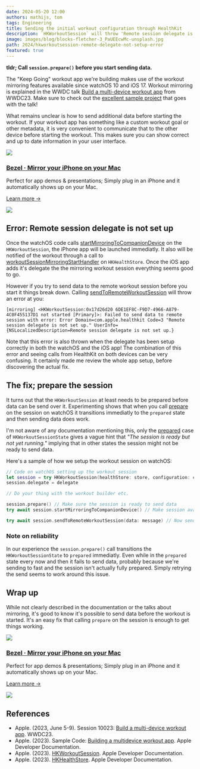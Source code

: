 ```yaml
---
date: 2024-05-20 12:00
authors: mathijs, tom
tags: Engineering
title: Sending the initial workout configuration through HealthKit
description: `HKWorkoutSession` will throw 'Remote session delegate is not set up' errors at you when sending data too soon. So how do we share data before starting the actual workout? 
image: images/blog/blocks-fletcher-3_PaUEEcwMc-unsplash.jpg
path: 2024/hkworkoutsession-remote-delegate-not-setup-error
featured: true
---
```


**tldr; Call `session.prepare()` before you start sending data.**

The "Keep Going" workout app we're building makes use of the workout mirroring features available since watchOS 10 and iOS 17. Workout mirroring is explained in the WWDC talk [Build a multi-device workout app](https://developer.apple.com/wwdc23/10023) from WWDC23. Make sure to check out the [excellent sample project](https://developer.apple.com/documentation/healthkit/workouts_and_activity_rings/building_a_multidevice_workout_app) that goes with the talk!

What remains unclear is how to send additional data before starting the workout. If your workout app has something like a custom workout goal or other metadata, it is very convenient to communicate that to the other device before starting the workout. This makes sure you can show correct and up to date information in your user interface.

<div class="not-prose flex space-x-4 border-2 border-orange-500 rounded-lg pl-4 pr-6 py-6 mt-8 -mb-6">
    <div class="flex-initial">
        <a href="/bezel?utm_source=nonstrict&utm_medium=blog&utm_content=hkworkoutsession-remote-delegate-not-setup-error" target="_blank"><img src="/images/bezel-icon.png" class="max-h-full max-w-10 m-0"></a>
    </div>
    <div class="flex-initial">
        <h3 class="text-2xl font-bold text-black hover:text-orange-500 leading-relaxed mt-0 mb-2"><a href="/bezel?utm_source=nonstrict&utm_medium=blog&utm_content=hkworkoutsession-remote-delegate-not-setup-error" target="_blank">Bezel · Mirror your iPhone on your Mac</a></h3>
        <p class="mb-2">Perfect for app demos & presentations; Simply plug in an iPhone and it automatically shows up on your Mac.</p>
        <p><a href="/bezel?utm_source=nonstrict&utm_medium=blog&utm_content=hkworkoutsession-remote-delegate-not-setup-error" target="_blank" class="text-orange hover:text-orange-500 underline font-medium">Learn more →</a></p> 
    </div>
    <div class="flex-initial hidden md:block">
        <a href="/bezel?utm_source=nonstrict&utm_medium=blog&utm_content=hkworkoutsession-remote-delegate-not-setup-error" target="_blank">
            <img src="/images/bezel-still.jpg" class="max-h-full max-w-36 rounded-md bg-white/5 ring-1 ring-gray-600/50 dark:ring-white/50 lg:mt-auto">
        </a>
    </div>
</div>

## Error: Remote session delegate is not set up

Once the watchOS code calls [startMirroringToCompanionDevice](https://developer.apple.com/documentation/healthkit/hkworkoutsession/4165515-startmirroringtocompaniondevice) on the `HKWorkoutSession`, the iPhone app will be launched immediatly. It also will be notified of the workout through a call to [workoutSessionMirroringStartHandler](https://developer.apple.com/documentation/healthkit/hkhealthstore/4172878-workoutsessionmirroringstarthand) on `HKHealthStore`. Once the iOS app adds it's delegate the the mirroring workout session everything seems good to go.

However if you try to send data to the remote workout session before you start it things break down. Calling [sendToRemoteWorkoutSession](https://developer.apple.com/documentation/healthkit/hkworkoutsession/4126899-sendtoremoteworkoutsession) will throw an error at you:

```
[mirroring] <HKWorkoutSession:0x17d26d20 6DE1EF8C-F9D7-4966-A879-4C0F455137D1 not started [Primary]>: Failed to send data to remote session with error: Error Domain=com.apple.healthkit Code=3 "Remote session delegate is not set up." UserInfo={NSLocalizedDescription=Remote session delegate is not set up.}
```

Note that this error is also thrown when the delegate has been setup correctly in both the watchOS and the iOS app! The combination of this error and seeing calls from HealthKit on both devices can be very confusing. It certainly made me review the whole app setup, before discovering the actual fix.

## The fix; prepare the session

It turns out that the `HKWorkoutSession` at least needs to be prepared before data can be send over it. Experimenting shows that when you call [prepare](https://developer.apple.com/documentation/healthkit/hkworkoutsession/2994353-prepare) on the session on watchOS it transitions immediatly to the `prepared` state and then sending data does work.

I'm not aware of any documentation mentioning this, only the [prepared](https://developer.apple.com/documentation/healthkit/hkworkoutsessionstate/prepared) case of `HKWorkoutSessionState` gives a vague hint that *"The session is ready but not yet running."* implying that in other states the session might not be ready to send data.

Here's a sample of how we setup the workout session on watchOS:

```swift
// Code on watchOS setting up the workout session
let session = try HKWorkoutSession(healthStore: store, configuration: config)
session.delegate = delegate

// Do your thing with the workout builder etc.

session.prepare() // Make sure the session is ready to send data
try await session.startMirroringToCompanionDevice() // Make session available on iPhone

try await session.sendToRemoteWorkoutSession(data: message) // Now send additional data about the workout!
```

### Note on reliability

In our experience the `session.prepare()` call transitions the `HKWorkoutSessionState` to `prepared` immediatly. Even while in the `prepared` state every now and then it fails to send data, probably because we're sending to fast and the session isn't actually fully prepared. Simply retrying the send seems to work around this issue.

## Wrap up

While not clearly described in the documentation or the talks about mirroring, it's good to know it's possible to send data before the workout is started. It's an easy fix that calling `prepare` on the session is enough to get things working.

<div class="not-prose flex space-x-4 border-2 border-orange-500 rounded-lg pl-4 pr-6 py-6 mt-8 -mb-6">
    <div class="flex-initial">
        <a href="/bezel?utm_source=nonstrict&utm_medium=blog&utm_content=hkworkoutsession-remote-delegate-not-setup-error" target="_blank"><img src="/images/bezel-icon.png" class="max-h-full max-w-10 m-0"></a>
    </div>
    <div class="flex-initial">
        <h3 class="text-2xl font-bold text-black hover:text-orange-500 leading-relaxed mt-0 mb-2"><a href="/bezel?utm_source=nonstrict&utm_medium=blog&utm_content=hkworkoutsession-remote-delegate-not-setup-error" target="_blank">Bezel · Mirror your iPhone on your Mac</a></h3>
        <p class="mb-2">Perfect for app demos & presentations; Simply plug in an iPhone and it automatically shows up on your Mac.</p>
        <p><a href="/bezel?utm_source=nonstrict&utm_medium=blog&utm_content=hkworkoutsession-remote-delegate-not-setup-error" target="_blank" class="text-orange hover:text-orange-500 underline font-medium">Learn more →</a></p> 
    </div>
    <div class="flex-initial hidden md:block">
        <a href="/bezel?utm_source=nonstrict&utm_medium=blog&utm_content=hkworkoutsession-remote-delegate-not-setup-error" target="_blank">
            <img src="/images/bezel-still.jpg" class="max-h-full max-w-36 rounded-md bg-white/5 ring-1 ring-gray-600/50 dark:ring-white/50 lg:mt-auto">
        </a>
    </div>
</div>

## References

- Apple. (2023, June 5-9). Session 10023: [Build a multi-device workout app](https://developer.apple.com/wwdc23/10023). WWDC23.
- Apple. (2023). Sample Code: [Building a multidevice workout app](https://developer.apple.com/documentation/healthkit/workouts_and_activity_rings/building_a_multidevice_workout_app). Apple Developer Documentation.
- Apple. (2023). [HKWorkoutSession](https://developer.apple.com/documentation/healthkit/hkworkoutsession). Apple Developer Documentation.
- Apple. (2023). [HKHealthStore](https://developer.apple.com/documentation/healthkit/hkhealthstore). Apple Developer Documentation.

